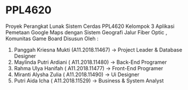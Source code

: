 # PPL4620

Proyek Perangkat Lunak Sistem Cerdas PPL4620 Kelompok 3
Aplikasi Pemetaan Google Maps dengan Sistem Geografi Jalur Fiber Optic , Komunitas Game Board 
Disusun Oleh :
1.	Panggah Kriesna Mukti (A11.2018.11467) -> Project Leader & Database Designer	
2.	Maylinda Putri Ardiani ( A11.2018.11480) -> Back-End Programer 
3.	Rahma Ulya Hanifah ( A11.2018.11477) -> Front-End Programer
4.	Miranti Alysha Zulia ( A11.2018.11490) -> Ui Designer
5.	Putri Aida Icha ( A11.2018.11529) -> Business & System Analyst
